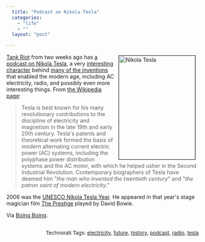 ```yaml
---
  title: "Podcast on Nikola Tesla"
  categories: 
    - "life"
    - ""
  layout: "post"

---
```

<p>
<img src="http://bergie.iki.fi/midcom-serveattachmentguid-9c2140f8efb311dc952ca37a004d52015201/nikola_tesla-1.jpg" height="273" width="200" border="1" align="right" hspace="8" vspace="4" alt="Nikola Tesla" title="Nikola Tesla" /></p><p>
<a href="http://www.tankriot.com/">Tank Riot</a> from two weeks ago has <a href="http://www.tankriot.com/2008/046/">a podcast on Nikola Tesla</a>, a very <a href="http://en.wikipedia.org/wiki/Nikola_Tesla#Personality">interesting character</a> behind <a href="http://www.opposingdigits.com/forums/viewtopic.php?t=2752">many of the inventions</a> that enabled the modern age, including AC electricity, radio, and possibly even more interesting things. From <a href="http://en.wikipedia.org/wiki/Nikola_Tesla">the Wikipedia page</a>:
</p><blockquote>
Tesla is best known for his many revolutionary contributions to the discipline of electricity and magnetism in the late 19th and early 20th century. Tesla's patents and theoretical work formed the basis of modern alternating current electric power (AC) systems, including the polyphase power distribution systems and the AC motor, with which he helped usher in the Second Industrial Revolution. Contemporary biographers of Tesla have deemed him &quot;<em>the man who invented the twentieth century</em>&quot; and &quot;<em>the patron saint of modern electricity</em>.&quot;
</blockquote><p>
2006 was the <a href="http://www.teslasociety.com/happybirthday.htm">UNESCO Nikola Tesla Year</a>. He appeared in that year's stage magician film <a href="http://en.wikipedia.org/wiki/The_Prestige_(film)">The Prestige</a> played by David Bowie.
</p><p>
Via <a href="http://www.boingboing.net/2008/02/19/tank-riot-geeky-podc.html">Boing Boing</a>.
</p><p style="text-align:right;">
<span style="font-size:10pt;">
<br />Technorati Tags: </span><span style="font-size:10pt;"><a href="http://www.technorati.com/tag/electricity">electricity</a></span><span style="font-size:10pt;">, </span><span style="font-size:10pt;"><a href="http://www.technorati.com/tag/future">future</a></span><span style="font-size:10pt;">, </span><span style="font-size:10pt;"><a href="http://www.technorati.com/tag/history">history</a></span><span style="font-size:10pt;">, </span><span style="font-size:10pt;"><a href="http://www.technorati.com/tag/podcast">podcast</a></span><span style="font-size:10pt;">, </span><span style="font-size:10pt;"><a href="http://www.technorati.com/tag/radio">radio</a></span><span style="font-size:10pt;">, </span><span style="font-size:10pt;"><a href="http://www.technorati.com/tag/tesla">tesla</a></span>
</p>